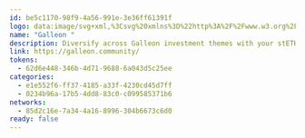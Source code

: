 ```yaml
---
id: be5c1170-98f9-4a56-991e-3e36ff61391f
logo: data:image/svg+xml,%3Csvg%20xmlns%3D%22http%3A%2F%2Fwww.w3.org%2F2000%2Fsvg%22%20width%3D%2248%22%20height%3D%2248%22%20fill%3D%22none%22%3E%3Cpath%20fill%3D%22%2308081E%22%20d%3D%22M24%2048c13.255%200%2024-10.745%2024-24S37.255%200%2024%200%200%2010.745%200%2024s10.745%2024%2024%2024Z%22%2F%3E%3Cpath%20fill%3D%22%23FEF3E2%22%20fill-rule%3D%22evenodd%22%20d%3D%22m32.026%2010.999-19.977%205.59c-1.243%201.647-3.565%206.04-2.912%2010.436.654%204.396%204.154%208.41%205.823%209.867.756-1.028%203.06-3.007%206.23-2.697%203.171.31%207.141%201.999%208.73%202.804-1.66-2.228-4.897-7.748-4.576-12.002.32-4.253%201.028-7.722%206.682-13.998Zm6.079%2023.029c-.686-.744-2.03-2.852-1.918-5.335.112-2.482%201.906-4.753%202.79-5.579l-10.722%202.51c-.064.93.018%203.198.854%204.83a22.227%2022.227%200%200%200%202.44%203.696c.326-.454%201.343-1.336%202.808-1.238%201.464.098%203.108.784%203.748%201.116Z%22%20clip-rule%3D%22evenodd%22%2F%3E%3C%2Fsvg%3E
name: "Galleon "
description: Diversify across Galleon investment themes with your stETH.
link: https://galleon.community/
tokens:
  - 62d6e448-346b-4d71-9688-6a043d5c25ee
categories:
  - e1e552f6-ff37-4185-a33f-4230cd45d7ff
  - 0234b96a-17b5-4dd8-83c0-c099585371b6
networks:
  - 85d2c16e-7a34-4a16-8996-304b6673c6d0
ready: false
---
```

